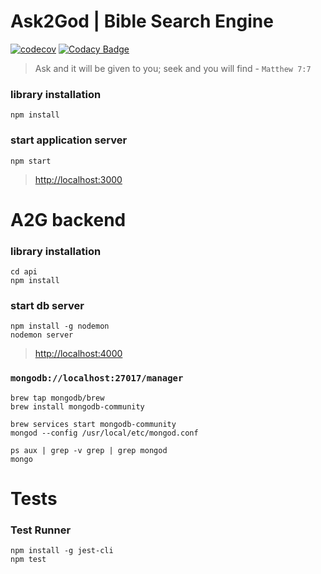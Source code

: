 # Ask2God | Bible Search Engine
[![codecov](https://codecov.io/gh/prashanth-sams/ask2god/branch/master/graph/badge.svg)](https://codecov.io/gh/prashanth-sams/ask2god)
[![Codacy Badge](https://app.codacy.com/project/badge/Grade/98e28527e82546358f617e9c44e6d670)](https://www.codacy.com/gh/prashanth-sams/ask2god/dashboard?utm_source=github.com&amp;utm_medium=referral&amp;utm_content=prashanth-sams/ask2god&amp;utm_campaign=Badge_Grade)

> Ask and it will be given to you; seek and you will find - `Matthew 7:7`

### library installation

```
npm install
```

### start application server

```
npm start
```
> [http://localhost:3000](http://localhost:3000)


# A2G backend

### library installation

```
cd api
npm install
```

### start db server

```
npm install -g nodemon
nodemon server
```
> [http://localhost:4000](http://localhost:4000)

### `mongodb://localhost:27017/manager`

```
brew tap mongodb/brew
brew install mongodb-community

brew services start mongodb-community
mongod --config /usr/local/etc/mongod.conf

ps aux | grep -v grep | grep mongod
mongo
```

# Tests

### Test Runner
```
npm install -g jest-cli
npm test
```